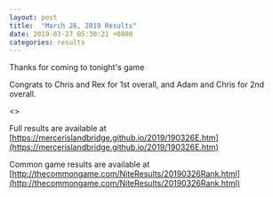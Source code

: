 ```yaml
---
layout: post
title:  "March 26, 2019 Results"
date: 2019-03-27 05:30:21 +0000
categories: results
---
```

Thanks for coming to tonight's game

Congrats to Chris and Rex for 1st overall, and Adam and Chris for 2nd overall.

<<Insert winners>>

Full results are available at [https://mercerislandbridge.github.io/2019/190326E.htm](https://mercerislandbridge.github.io/2019/190326E.htm)

Common game results are available at [http://thecommongame.com/NiteResults/20190326Rank.html](http://thecommongame.com/NiteResults/20190326Rank.html)
